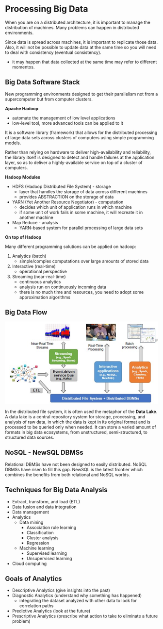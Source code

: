 # Processing Big Data

When you are on a distributed architecture, it is important to manage the distribution of machines.
Many problems can happen in distributed environments. 

Since data is spread across machines, it is important to replicate those data. 
Also, it will not be possible to update data at the same time so you will need to deal with consistency (eventual consistency).

- it may happen that data collected at the same time may refer to different momentos.

## Big Data Software Stack

New programming environments designed to get their parallelism not from a supercomputer but from computer clusters.

**Apache Hadoop**

- automate the management of low level applications
- low-level tool, more advanced tools can be applied to it

It is a software library (framework) that allows for the distributed processing of large data sets across clusters of computers using simple programming models.

Rather than relying on hardware to deliver high-availability and reliability, the library itself is designed to detect and handle failures at the application layer, so as to deliver a highly-available service on top of a cluster of computers.

**Hadoop Modules**

- HDFS (Hadoop Distributed File System) - storage
    - layer that handles the storage of data across different machines
    - provides ABSTRACTION on the storage of data
- YARN (Yet Another Resource Negotiator) - computation
    - decides which unit of application runs in which machine
    - if some unit of work fails in some machine, it will recreate it in another machine
- Map Reduce - analysis
    - YARN-based system for parallel processing of large data sets

**On top of Hadoop**

Many different programming solutions can be applied on hadoop:

1. Analytics (batch)
    - simple/complex computations over large amounts of stored data
2. Interactive (real-time)
    - operational perspective 
3. Streaming (near-real-time)
    - continuous analytics
    - analysis run on continuously incoming data 
    - there is no much time and resources, you need to adopt some approximation algorithms 

## Big Data Flow

![](data-flow.jpg)

In the distributed file system, it is often used the metaphor of the **Data Lake**.
A data lake is a central repository system for storage, processing, and analysis of raw data, in which the data is kept in its original format and is processed to be queried only when needed. 
It can store a varied amount of formats in big data  ecosystems, from unstructured, semi-structured, to structured data sources.  

## NoSQL - NewSQL DBMSs

Relational DBMSs have not been designed to easily distributed. NoSQL DBMSs have risen to fill this gap.
NewSQL is the latest frontier which combines the benefits from both relational and NoSQL worlds.

## Techniques for Big Data Analysis

- Extract, transform, and load (ETL)
- Data fusion and data integration
- Data management
- Analytics
    -  Data mining
        - Association rule learning
        - Classification
        - Cluster analysis
        - Regression
    - Machine learning
        - Supervised learning
        - Unsupervised learning
- Cloud computing

## Goals of Analytics
- Descriptive Analytics (give insights into the past)
- Diagnostic Analytics (understand why something has happened)
    - integrating the dataset analyzed with other data to look for correlation paths
- Predictive Analytics (look at the future)
- Prescriptive Analytics (prescribe what action to take to eliminate a future problem)
